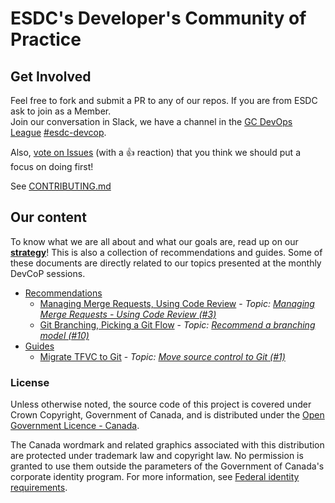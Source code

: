 # ESDC's Developer's Community of Practice

## Get Involved

Feel free to fork and submit a PR to any of our repos.
If you are from ESDC ask to join as a Member.  
Join our conversation in Slack, we have a channel in the [GC DevOps League](https://gcdevopsleague.slack.com) [#esdc-devcop](https://gcdevopsleague.slack.com/messages/CKS45C1ST/).  

Also, [vote on Issues](https://github.com/esdc-devcop/esdc-devcop.github.io/issues?q=is%3Aissue+is%3Aopen+sort%3Areactions-%2B1-desc) (with a :+1: reaction) that you think we should put a focus on doing first!

See [CONTRIBUTING.md](CONTRIBUTING.md)

## Our content

To know what we are all about and what our goals are, read up on our **[strategy](strategy/overview.md)**!
This is also a collection of recommendations and guides. Some of these documents are directly related to our topics presented at the monthly DevCoP sessions.

- [Recommendations](https://esdc-devcop.github.io/recommendations/)
  - [Managing Merge Requests, Using Code Review](/source_management/merging-review.md) - _Topic: [Managing Merge Requests - Using Code Review (#3)](https://github.com/esdc-devcop/esdc-devcop.github.io/issues/3)_
  - [Git Branching, Picking a Git Flow](https://esdc-devcop.github.io/recommendations/source_management/git-branching.md) - _Topic: [Recommend a branching model (#10)](https://github.com/esdc-devcop/esdc-devcop.github.io/issues/10)_
- [Guides](https://esdc-devcop.github.io/guides)
  - [Migrate TFVC to Git](https://esdc-devcop.github.io/guides/source-control/tfvc-to-git.html) - _Topic: [Move source control to Git (#1)](https://github.com/esdc-devcop/strategy/issues/1)_

### License

Unless otherwise noted, the source code of this project is covered under Crown Copyright, Government of Canada, and is distributed under the [Open Government Licence - Canada](LICENSE).

The Canada wordmark and related graphics associated with this distribution are protected under trademark law and copyright law.
No permission is granted to use them outside the parameters of the Government of Canada's corporate identity program.
For more information, see [Federal identity requirements](https://www.canada.ca/en/treasury-board-secretariat/topics/government-communications/federal-identity-requirements.html).
